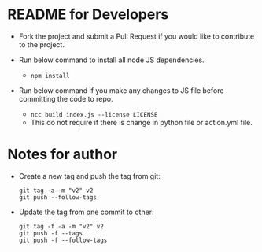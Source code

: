 # README for Developers

* Fork the project and submit a Pull Request if you would like to contribute to the project.

* Run below command to install all node JS dependencies.
  * `npm install`

* Run below command if you make any changes to JS file before committing the code to repo.
  * `ncc build index.js --license LICENSE`
  * This do not require if there is change in python file or action.yml file.



# Notes for author

* Create a new tag and push the tag from git:
  ```
  git tag -a -m "v2" v2
  git push --follow-tags
  ```

* Update the tag from one commit to other:
  ```
  git tag -f -a -m "v2" v2
  git push -f --tags
  git push -f --follow-tags
  ```
